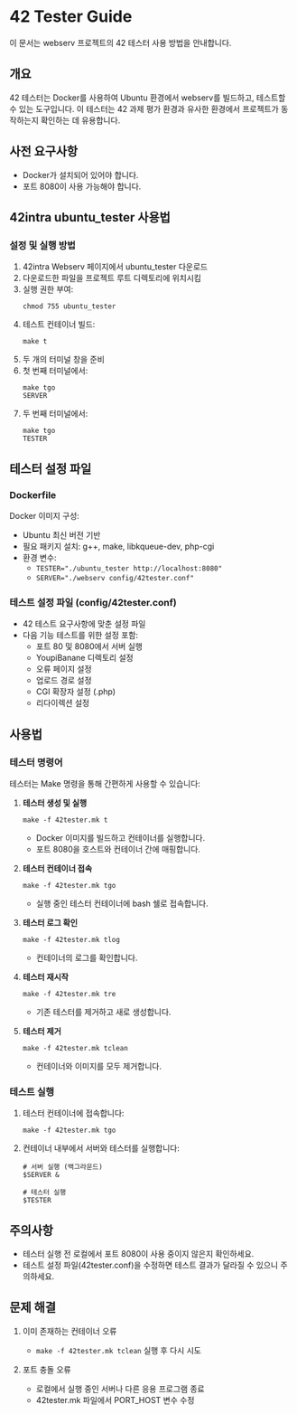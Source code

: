 # 42 Tester Guide

이 문서는 webserv 프로젝트의 42 테스터 사용 방법을 안내합니다.

## 개요

42 테스터는 Docker를 사용하여 Ubuntu 환경에서 webserv를 빌드하고, 테스트할 수 있는 도구입니다. 이 테스터는 42 과제 평가 환경과 유사한 환경에서 프로젝트가 동작하는지 확인하는 데 유용합니다.

## 사전 요구사항

- Docker가 설치되어 있어야 합니다.
- 포트 8080이 사용 가능해야 합니다.

## 42intra ubuntu_tester 사용법

### 설정 및 실행 방법

1. 42intra Webserv 페이지에서 ubuntu_tester 다운로드
2. 다운로드한 파일을 프로젝트 루트 디렉토리에 위치시킴
3. 실행 권한 부여:
   ```
   chmod 755 ubuntu_tester
   ```
4. 테스트 컨테이너 빌드:
   ```
   make t
   ```
5. 두 개의 터미널 창을 준비
6. 첫 번째 터미널에서:
   ```
   make tgo
   SERVER
   ```
7. 두 번째 터미널에서:
   ```
   make tgo
   TESTER
   ```

## 테스터 설정 파일

### Dockerfile
Docker 이미지 구성:
- Ubuntu 최신 버전 기반
- 필요 패키지 설치: g++, make, libkqueue-dev, php-cgi
- 환경 변수:
  - `TESTER="./ubuntu_tester http://localhost:8080"`
  - `SERVER="./webserv config/42tester.conf"`

### 테스트 설정 파일 (config/42tester.conf)
- 42 테스트 요구사항에 맞춘 설정 파일
- 다음 기능 테스트를 위한 설정 포함:
  - 포트 80 및 8080에서 서버 실행
  - YoupiBanane 디렉토리 설정
  - 오류 페이지 설정
  - 업로드 경로 설정
  - CGI 확장자 설정 (.php)
  - 리다이렉션 설정

## 사용법

### 테스터 명령어

테스터는 Make 명령을 통해 간편하게 사용할 수 있습니다:

1. **테스터 생성 및 실행**
   ```
   make -f 42tester.mk t
   ```
   - Docker 이미지를 빌드하고 컨테이너를 실행합니다.
   - 포트 8080을 호스트와 컨테이너 간에 매핑합니다.

2. **테스터 컨테이너 접속**
   ```
   make -f 42tester.mk tgo
   ```
   - 실행 중인 테스터 컨테이너에 bash 쉘로 접속합니다.

3. **테스터 로그 확인**
   ```
   make -f 42tester.mk tlog
   ```
   - 컨테이너의 로그를 확인합니다.

4. **테스터 재시작**
   ```
   make -f 42tester.mk tre
   ```
   - 기존 테스터를 제거하고 새로 생성합니다.

5. **테스터 제거**
   ```
   make -f 42tester.mk tclean
   ```
   - 컨테이너와 이미지를 모두 제거합니다.

### 테스트 실행

1. 테스터 컨테이너에 접속합니다:
   ```
   make -f 42tester.mk tgo
   ```

2. 컨테이너 내부에서 서버와 테스터를 실행합니다:
   ```
   # 서버 실행 (백그라운드)
   $SERVER &
   
   # 테스터 실행
   $TESTER
   ```

## 주의사항

- 테스터 실행 전 로컬에서 포트 8080이 사용 중이지 않은지 확인하세요.
- 테스트 설정 파일(42tester.conf)을 수정하면 테스트 결과가 달라질 수 있으니 주의하세요.

## 문제 해결

1. 이미 존재하는 컨테이너 오류
   - `make -f 42tester.mk tclean` 실행 후 다시 시도

2. 포트 충돌 오류
   - 로컬에서 실행 중인 서버나 다른 응용 프로그램 종료
   - 42tester.mk 파일에서 PORT_HOST 변수 수정
